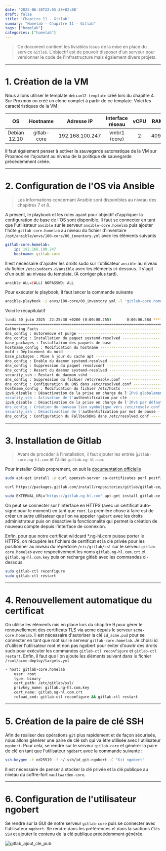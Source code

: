 ```yaml
---
date: '2025-06-30T22:05:38+02:00'
draft: false
title: 'Chapitre 11 - Gitlab'
summary: "Homelab - Chapitre 11 - Gitlab"
tags: ["homelab"]
categories: ["homelab"]
---
```


> Ce document contient les livrables issus de la mise en place du service `Gitlab`. L'objectif est de pouvoir disposer d'un serveur pour versionner le code de l'infrastructure mais également divers projets.

---

# 1. Création de la VM

Nous allons utiliser le template `debian12-template` créé lors du chapitre 4. Sur Proxmox on créé un clone complet à partir de ce template. Voici les caractéristiques de la VM :

| OS      | Hostname     | Adresse IP | Interface réseau | vCPU    | RAM   | Stockage
|:-:    |:-:    |:-:    |:-:    |:-:    |:-:    |:-:
| Debian 12.10     | gitlab-core      | 192.168.100.247    | vmbr1 (core)    | 2     | 4096   | 20Gio

Il faut également penser à activer la sauvegarde automatique de la VM sur Proxmox en l'ajoutant au niveau de la politique de sauvegarde précédemment créée.

---

# 2. Configuration de l'OS via Ansible

> Les informations concernant Ansible sont disponibles au niveau des chapitres 7 et 8.

A présent, le playbook et les roles ayant pour objectif d'appliquer la configuration de base de l'OS sont disponible. Il faut se connecter en tant que l'utilisateur `ansible` sur le serveur `ansible-core.homelab` puis ajouter l'hôte `gitlab-core.homelab` au niveau du fichier d'inventaire `/opt/ansible/envs/100-core/00_inventory.yml` avec les éléments suivants

```yml
gitlab-core.homelab:
    ip: 192.168.100.247
    hostname: gitlab-core
```

Il est nécessaire d'ajouter les droits sudo sur l'utilisateur `ansible` au niveau du fichier `/etc/sudoers.d/ansible` avec les éléments ci-dessous. Il s'agit d'un oubli au niveau du template. (A corriger plus tard).

```bash
ansible ALL=(ALL) NOPASSWD: ALL
```

Pour exécuter le playbook, il faut lancer la commande suivante

```bash
ansible-playbook -i envs/100-core/00_inventory.yml -l 'gitlab-core.homelab,' playbooks/00_config_vm.yml
```

Voici le récapitulatif

```bash
lundi 30 juin 2025  22:25:38 +0200 (0:00:00.255)       0:00:06.584 ************ 
=============================================================================== 
Gathering Facts ----------------------------------------------------------------------------------------------------------- 0.99s
dns_config : Autoremove et purge ------------------------------------------------------------------------------------------ 0.56s
dns_config : Installation du paquet systemd-resolved ---------------------------------------------------------------------- 0.45s
base_packages : Installation des paquets de base -------------------------------------------------------------------------- 0.45s
hostname_config : Modification du hostname -------------------------------------------------------------------------------- 0.43s
motd : Déploiement du motd ------------------------------------------------------------------------------------------------ 0.43s
base_packages : Mise à jour du cache apt ---------------------------------------------------------------------------------- 0.38s
dns_config : Enable du daemon systemd-resolved ---------------------------------------------------------------------------- 0.38s
dns_config : Suppression du paquet resolvconf ----------------------------------------------------------------------------- 0.33s
dns_config : Resart du daemon systemd-resolved ---------------------------------------------------------------------------- 0.29s
security_ssh : Restart du daemon sshd ------------------------------------------------------------------------------------- 0.26s
dns_config : Suppression du fichier /etc/resolv.conf ---------------------------------------------------------------------- 0.18s
dns_config : Configuration du DNS dans /etc/resolved.conf ----------------------------------------------------------------- 0.18s
hostname_config : Modification du fichier /etc/hosts ---------------------------------------------------------------------- 0.18s
ipv6_disable : Désactivation de la prise en charge de l'IPv6 globalement -------------------------------------------------- 0.18s
security_ssh : Activation de l'authentification par clé ------------------------------------------------------------------- 0.13s
ipv6_disable : Désactivation de la prise en charge de l'IPv6 par défaut --------------------------------------------------- 0.13s
dns_config : Création du nouveau lien symbolique vers /etc/resolv.conf ---------------------------------------------------- 0.13s
security_ssh : Désactivaction de l'authentification par mot de passe ------------------------------------------------------ 0.13s
dns_config : Configuration du FallbackDNS dans /etc/resolved.conf --------------------------------------------------------- 0.13s
```

---

# 3. Installation de Gitlab

> Avant de procéder à l'installation, il faut ajouter les entrée ̀`gitlab-core.ng-hl.com` et l'alias `gitlab.ng-hl.com`.

Pour installer Gitlab proprement, on suit la [documentation officielle](https://about.gitlab.com/install/#debian)

```bash
sudo apt-get install -y curl openssh-server ca-certificates perl postfix
```

```bash
curl https://packages.gitlab.com/install/repositories/gitlab/gitlab-ce/script.deb.sh | sudo bash
```

```bash
sudo EXTERNAL_URL="https://gitlab.ng-hl.com" apt-get install gitlab-ce
```

On peut se connecter sur l'interface en HTTPS (avec un certificat auto-signé pour le moment) en tant que `root`. La première chose à faire est de créer un autre utilisateur que l'on va appeler `ngobert` avec les droits administrateur puis on désactive la fonctionnalité qui permet la création de nouveau compte depuis l'interface de connexion.

Enfin, pour que notre certificat wildcard *.ng-hl.com puisse porter le HTTPS, on récupère les fichiers de certificat et la clé privée pour les positionner au niveau du répertoire `/etc/gitlab/ssl` sur le serveur `gitlab-core.homelab` avec respectivement les noms `gitlab.ng-hl.com.crt` et `gitlab.ng-hl.com.key` puis on recharge gitlab avec les commandes ci-dessous.

```bash
sudo gitlab-ctl reconfigure
sudo gitlab-ctl restart
```

---

# 4. Renouvellement automatique du certificat

On utilise les éléments mis en place lors du chapitre 9 pour gérer le renouvellement des certificats TLS via acme depuis le serveur `acme-core.homelab`. Il est nécessaire d'autoriser la clé `id_acme.pud` pour se connecter en tant que root sur le serveur `gitlab-core.homelab`. Je choisi ici d'utiliser l'utilisateur root et non pas ngobert pour éviter d'ouvrir des droits sudo pour exécuter les commandes `gitlab-ctl reconfigure` et `gitlab-ctl restart`. Enfin, il faut que l'on ajoute les éléments suivant dans le fichier `/root/acme-deploy/targets.yml`

```bash
- host: gitlab-core.homelab
    user: root
    type: binary
    cert_path: /etc/gitlab/ssl/
    privkey_name: gitlab.ng-hl.com.key
    cert_name: gitlab.ng-hl.com.crt
    reload_cmd: gitlab-ctl reconfigure && gitlab-ctl restart
```

---

# 5. Création de la paire de clé SSH

Afin de réaliser des opérations `git` plus rapidement et de façon sécurisée, nous allons générer une paire de clé ssh qui va être utilisée avec l'utilisateur `ngobert`. Pour cela, se rendre sur le serveur `gitlab-core` et générer la paire de clé en tant que l'utilisateur `ngobert` avec la commande suivante :

```bash
ssh-keygen -t ed25519 -f ~/.ssh/id_git-ngobert -C "Git ngobert"
```

Il est nécessaire de penser à stocker la clé privée et la clé publique au niveau du coffre-fort `vaultwarden-core`.

---

# 6. Configuration de l'utilisateur ngobert

Se rendre sur la GUI de notre serveur `gitlab-core` puis se connecter avec l'utilisateur `ngobert`. Se rendre dans les préférences et dans la sactions `Clés SSH` et ajouter le contenu de la clé publique précédemment générée.

![gitlab_ajout_cle_pub](/images/gitlab_ajout_cle_pub.png)